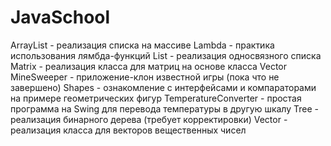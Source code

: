 # JavaSchool

ArrayList - реализация списка на массиве
Lambda - практика использования лямбда-функций
List - реализация односвязного списка
Matrix - реализация класса для матриц на основе класса Vector
MineSweeper - приложение-клон известной игры (пока что не завершено)
Shapes - ознакомление с интерфейсами и компараторами на примере геометрических фигур
TemperatureConverter - простая программа на Swing для перевода температуры в другую шкалу
Tree - реализация бинарного дерева (требует корректировки)
Vector - реализация класса для векторов вещественных чисел
